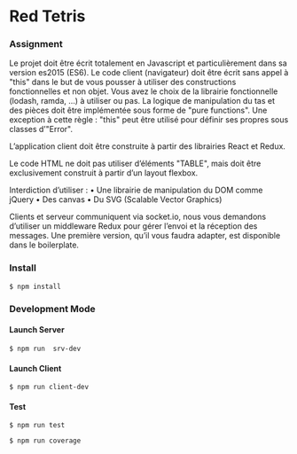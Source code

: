 # Red Tetris

### Assignment

Le projet doit être écrit totalement en Javascript et particulièrement dans sa version
es2015 (ES6).
Le code client (navigateur) doit être écrit sans appel à "this" dans le but de vous
pousser à utiliser des constructions fonctionnelles et non objet. Vous avez le choix de la
librairie fonctionnelle (lodash, ramda, ...) à utiliser ou pas. La logique de manipulation
du tas et des pièces doit être implémentée sous forme de "pure functions". Une exception à cette règle : "this" peut être utilisé pour définir ses propres sous classes d’"Error".

L’application client doit être construite à partir des librairies React et Redux.

Le code HTML ne doit pas utiliser d’éléments "TABLE", mais doit être exclusivement construit à partir d’un layout flexbox.

Interdiction d’utiliser :
• Une librairie de manipulation du DOM comme jQuery
• Des canvas
• Du SVG (Scalable Vector Graphics)

Clients et serveur communiquent via socket.io, nous vous demandons d’utiliser un
middleware Redux pour gérer l’envoi et la réception des messages. Une première version,
qu’il vous faudra adapter, est disponible dans le boilerplate.

### Install

```
$ npm install
```

### Development Mode

#### Launch Server

```
$ npm run  srv-dev

```

#### Launch Client

```
$ npm run client-dev
```

#### Test

```
$ npm run test
```

```
$ npm run coverage
```
